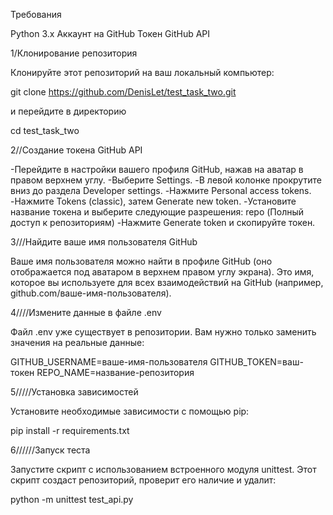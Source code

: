 Требования

Python 3.x
Аккаунт на GitHub
Токен GitHub API


1/Клонирование репозитория

Клонируйте этот репозиторий на ваш локальный компьютер:

git clone https://github.com/DenisLet/test_task_two.git

и перейдите в директорию

cd test_task_two

2//Создание токена GitHub API

-Перейдите в настройки вашего профиля GitHub, нажав на аватар в правом верхнем углу.
-Выберите Settings.
-В левой колонке прокрутите вниз до раздела Developer settings.
-Нажмите Personal access tokens.
-Нажмите Tokens (classic), затем Generate new token.
-Установите название токена и выберите следующие разрешения:
repo (Полный доступ к репозиториям)
-Нажмите Generate token и скопируйте токен.

3///Найдите ваше имя пользователя GitHub

Ваше имя пользователя можно найти в профиле GitHub (оно отображается под аватаром в верхнем правом углу экрана). Это имя, которое вы используете для всех взаимодействий на GitHub (например, github.com/ваше-имя-пользователя).

4////Измените данные в файле .env

Файл .env уже существует в репозитории. Вам нужно только заменить значения на реальные данные:

GITHUB_USERNAME=ваше-имя-пользователя
GITHUB_TOKEN=ваш-токен
REPO_NAME=название-репозитория


5/////Установка зависимостей

Установите необходимые зависимости с помощью pip:

pip install -r requirements.txt

6//////Запуск теста

Запустите скрипт с использованием встроенного модуля unittest. Этот скрипт создаст репозиторий, проверит его наличие и удалит:

python -m unittest test_api.py